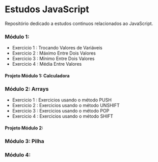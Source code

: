# Estudos JavaScript
Repositório dedicado a estudos continuos relacionados ao JavaScript.

### Módulo 1: 
- Exercicio 1 : Trocando Valores de Variáveis
- Exercicio 2 : Máximo Entre Dois Valores
- Exercicio 3 : Mínimo Entre Dois Valores
- Exercicio 4 : Média Entre Valores
#### Projeto Módulo 1: Calculadora
### Módulo 2: Arrays
- Exercicio 1 : Exercicios usando o método PUSH
- Exercicio 2 : Exercicios usando o método UNSHIFT
- Exercicio 3 : Exercicios usando o método POP
- Exercicio 4 : Exercicios usando o método SHIFT
#### Projeto Módulo 2: 
### Módulo 3: Pilha
### Módulo 4: 
 
